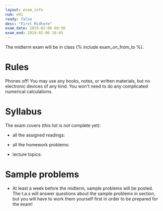```yaml
---
layout: exam_info
num: e01
ready: false
desc: "First Midterm"
exam_date: 2019-02-06 09:30
exam_end: 2019-02-06 10:45
---
```


The midterm exam will be in class {% include exam_on_from_to %}.

# Rules

Phones off!
You may use any books, notes, or written materials, 
but no electronic devices of any kind. 
You won't need to do any complicated numerical calculations.

# Syllabus

The exam covers (this list is not complete yet):

- all the assigned readings:

- all the homework problems:

- lecture topics:


# Sample problems

- At least a week before the midterm, sample problems will be posted.
The t.a.s will answer questions about the sample problems in section,
but you will have to work them yourself first in order to be prepared 
for the exam!
